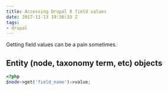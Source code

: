 ```yaml
---
title: Accessing Drupal 8 field values
date: 2017-11-13 19:36:33 Z
tags:
- drupal
---
```


Getting field values can be a pain sometimes.

## Entity (node, taxonomy term, etc) objects

```php
<?php
$node->get('field_name')->value;
```
